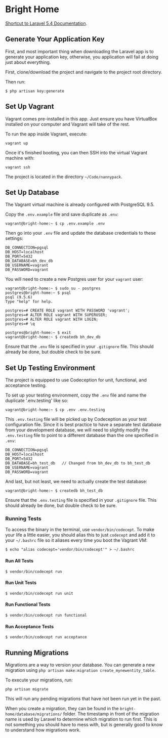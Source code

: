 # Bright Home

[Shortcut to Laravel 5.4 Documentation](https://laravel.com/docs/5.4/installation).

## Generate Your Application Key

First, and most important thing when downloading the Laravel app is to generate your application key, otherwise, you application will fail at doing just about everything.

First, clone/download the project and navigate to the project root directory.

Then run:

```
$ php artisan key:generate
```

## Set Up Vagrant

Vagrant comes pre-installed in this app. Just ensure you have VirtualBox installed on your computer and Vagrant will take of the rest.

To run the app inside Vagrant, execute:

```
vagrant up
```

Once it's finished booting, you can then SSH into the virtual Vagrant machine with:

```
vagrant ssh
```

The project is located in the directory `~/Code/nannypack`.

## Set Up Database

The Vagrant virtual machine is already configured with PostgreSQL 9.5.

Copy the `.env.example` file and save duplicate as `.env`:

```
vagrant@bright-home:~ $ cp .env.example .env
```

Then go into your `.env` file and update the database credentials to these settings:

```
DB_CONNECTION=pgsql
DB_HOST=localhost
DB_PORT=5432
DB_DATABASE=bh_dev_db
DB_USERNAME=vagrant
DB_PASSWORD=vagrant
```

You will need to create a new Postgres user for your `vagrant` user:

```
vagrant@bright-home:~ $ sudo su - postgres
postgres@bright-home:~ $ psql
psql (9.5.6)
Type "help" for help.

postgres=# CREATE ROLE vagrant WITH PASSWORD 'vagrant';
postgres=# ALTER ROLE vagrant WITH SUPERUSER;
postgres=# ALTER ROLE vagrant WITH LOGIN;
postgres=# \q

postgres@bright-home:~ $ exit
vagrant@bright-home:~ $ createdb bh_dev_db
```

Ensure that the `.env` file is specified in your `.gitignore` file. This should already be done, but double check to be sure.

## Set Up Testing Environment

The project is equipped to use Codeception for unit, functional, and acceptance testing.

To set up your testing environment, copy the `.env` file and name the duplicate '.env.testing' like so:

```
vagrant@bright-home:~ $ cp .env .env.testing
```

This `.env.testing` file will be picked up by Codeception as your test configuration file. Since it is best practice to have a separate test database from your development database, we will need to slightly modify the `.env.testing` file to point to a different database than the one specified in `.env`:

```
DB_CONNECTION=pgsql
DB_HOST=localhost
DB_PORT=5432
DB_DATABASE=bh_test_db   // Changed from bh_dev_db to bh_test_db
DB_USERNAME=vagrant
DB_PASSWORD=vagrant
```

And last, but not least, we need to actually create the test database:

```
vagrant@bright-home:~ $ createdb bh_test_db
```

Ensure that the `.env.testing` file is specified in your `.gitignore` file. This should already be done, but double check to be sure.

### Running Tests

To access the binary in the terminal, use `vendor/bin/codecept`. To make your life a little easier, you should alias this to just `codecept` and add it to your `~/.bashrc` file so it aliases every time you boot the Vagrant VM:

```
$ echo "alias codecept='vendor/bin/codecept'" > ~/.bashrc
```

#### Run All Tests

```
$ vendor/bin/codecept run
```

#### Run Unit Tests

```
$ vendor/bin/codecept run unit
```

#### Run Functional Tests

```
$ vendor/bin/codecept run functional
```

#### Run Acceptance Tests

```
$ vendor/bin/codecept run acceptance
```
## Running Migrations

Migrations are a way to version your database. You can generate a new migration using `php artisan make:migration create_mynewentity_table`.

To execute your migrations, run:

```
php artisan migrate
```

This will run any pending migrations that have not been run yet in the past.

When you create a migration, they can be found in the `bright-home/database/migrations/` folder. The timestamp in front of the migration name is used by Laravel to determine which migration to run first. This is not something you should have to mess with, but is generally good to know to understand how migrations work.